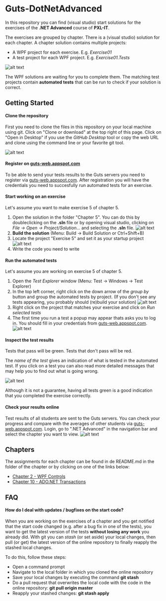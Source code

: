 # Guts-DotNetAdvanced
In this repository you can find (visual studio) start solutions for the exercises of the **.NET Advanced** course of **PXL-IT**.

The exercises are grouped by chapter. There is a (visual studio) solution for each chapter.
A chapter solution contains multiple projects:
- A WPF project for each exercise. E.g. *Exercise01*
- A test project for each WPF project. E.g. *Exercise01.Tests*

![alt text][img_projects]

The WPF solutions are waiting for you to complete them.
The matching test projects contain **automated tests** that can be run to check if your solution is correct.

## Getting Started

#### Clone the repository
First you need to clone the files in this repository on your local machine using git.
Click on "Clone or download" at the top right of this page.
Click on "Open in Desktop" if you use the *GitHub Desktop* tool or copy the web URL and clone using the command line or your favorite git tool.

![alt text][img_clone]

#### Register on [guts-web.appspot.com](https://guts-web.appspot.com)
To be able to send your tests results to the Guts servers you need to register via [guts-web.appspot.com](https://guts-web.appspot.com/register).
After registration you will have the credentials you need to succesfully run automated tests for an exercise.

#### Start working on an exercise
Let's assume you want to make exercise 5 of chapter 5.
1. Open the solution in the folder "Chapter 5". You can do this by doubleclicking on the **.sln** file or by opening visual studio, clicking on *File -> Open -> Project/Solution...* and selecting the **.sln** file.
![alt text][img_open_solution]
2. **Build the solution** (Menu: Build -> Build Solution or Ctrl+Shift+B)
3. Locate the project "Exercise 5" and set it as your startup project
![alt text][img_startup_project]
4. Write the code you need to write

#### Run the automated tests
Let's assume you are working on exercise 5 of chapter 5.
1. Open the *Test Explorer* window (Menu: Test -> Windows -> Test Explorer)
2. In the top left corner, right click on the down arrow of the *group by* button and group the automated tests by project. (If you don't see any tests appearing, you probably should (re)build your solution)
![alt text][img_group_tests]
3. Right click on the project that matches your exercise and click on *Run selected tests*
4. The first time you run a test a popup may appear thats asks you to log in. You should fill in your credentials from [guts-web.appspot.com](https://guts-web.appspot.com).
![alt text][img_login_vs]

#### Inspect the test results
Tests that pass will be green. Tests that don't pass will be red. 

The *name of the test* gives an indication of what is tested in the automated test.
If you click on a test you can also read more detailed messages that may help you to find out what is going wrong.

![alt text][img_test_detail]

Although it is not a guarantee, having all tests green is a good indication that you completed the exercise correctly.

#### Check your results online
Test results of all students are sent to the Guts servers.
You can check your progress and compare with the averages of other students via [guts-web.appspot.com](https://guts-web.appspot.com).
Login, go to ".NET Advanced" in the navigation bar and select the chapter you want to view.
![alt text][img_chapter_contents]

## Chapters
The assignments for each chapter can be found in de README.md in the folder of the chapter or by clicking on one of the links below:
* [Chapter 2 - WPF Controls](Chapter2_WPF_Controls/README.md)
* [Chapter 10 - ADO.NET Transactions](Chapter10_ADO_Transactions/README.md)

## FAQ

#### How do I deal with updates / bugfixes on the start code?
When you are working on the exercises of a chapter and you get notified that the start code changed (e.g. after a bug fix in one of the tests), you want to get the latest version of the tests **without losing any work** you already did.
With git you can *stash* (or set aside) your local changes, then pull (or get) the latest version of the online repository to finally reapply the stashed local changes.

To do this, follow these steps:
* Open a command prompt
* Navigate to the local folder in which you cloned the online repository
* Save your local changes by executing the command **git stash**
* Do a pull request that overwrites the local code with the code in the online repository: **git pull origin master**
* Reapply your stashed changes: **git stash apply**

[img_projects]:Images/projects.png "Solution for chapter five with its projects"
[img_download]:Images/download.png "Download repository"
[img_clone]:Images/clone.png "Clone repository"
[img_open_solution]:Images/open_solution.png "Open solution"
[img_startup_project]:Images/startup_project.png "Choose startup project"
[img_group_tests]:Images/group_tests.png "Group tests by project"
[img_test_detail]:Images/test_detail.png "Details of a test result"
[img_login_vs]:Images/login_vs.png "Visual studio login"
[img_chapter_contents]:Images/chaptercontents.png "Chapter contents"